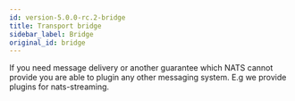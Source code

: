 ```yaml
---
id: version-5.0.0-rc.2-bridge
title: Transport bridge
sidebar_label: Bridge
original_id: bridge
---
```


If you need message delivery or another guarantee which NATS cannot provide you are able to plugin any other messaging system. E.g we provide plugins for nats-streaming.

